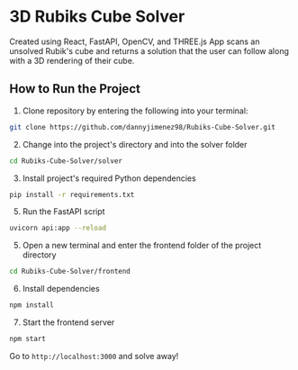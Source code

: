# 3D Rubiks Cube Solver
Created using React, FastAPI, OpenCV, and THREE.js
App scans an unsolved Rubik's cube and returns a solution that the user can follow along with a 3D rendering of their cube.

## How to Run the Project
1.  Clone repository by entering the following into your terminal: 
```bash
git clone https://github.com/dannyjimenez98/Rubiks-Cube-Solver.git
```
2. Change into the project's directory and into the solver folder
```bash
cd Rubiks-Cube-Solver/solver
```
3. Install project's required Python dependencies
```bash
pip install -r requirements.txt
```
5. Run the FastAPI script
```bash
uvicorn api:app --reload
```
5. Open a new terminal and enter the frontend folder of the project directory
```bash
cd Rubiks-Cube-Solver/frontend
```
6. Install dependencies
```bash
npm install
```
7. Start the frontend server
```bash
npm start
```
Go to ```http://localhost:3000``` and solve away!
